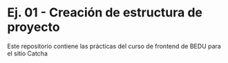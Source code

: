 # Ej. 01 - Creación de estructura de proyecto
Este repositorio contiene las prácticas del curso de frontend de BEDU para el sitio Catcha
